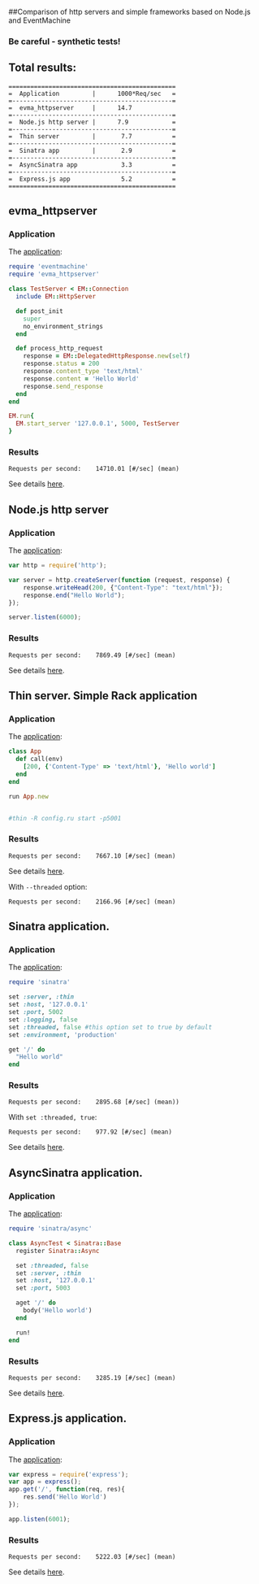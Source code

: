 ##Comparison of http servers and simple frameworks based on Node.js and EventMachine

### Be careful - synthetic tests!

## Total results:

```
==============================================
=  Application         |      1000*Req/sec   =
=--------------------------------------------=
=  evma_httpserver     |      14.7
=--------------------------------------------=
=  Node.js http server |      7.9            =
=--------------------------------------------=
=  Thin server         |       7.7           =
=--------------------------------------------=
=  Sinatra app         |       2.9           =
=--------------------------------------------=
=  AsyncSinatra app            3.3           =
=--------------------------------------------=
=  Express.js app              5.2           =
==============================================

```
## evma_httpserver

### Application
The [application](https://github.com/antonmi/node_vs_eventmachine/blob/master/evma_httpserver/evma_httpserver.rb):

``` ruby
require 'eventmachine'
require 'evma_httpserver'

class TestServer < EM::Connection
  include EM::HttpServer

  def post_init
    super
    no_environment_strings
  end

  def process_http_request
    response = EM::DelegatedHttpResponse.new(self)
    response.status = 200
    response.content_type 'text/html'
    response.content = 'Hello World'
    response.send_response
  end
end

EM.run{
  EM.start_server '127.0.0.1', 5000, TestServer
}
```

### Results

`Requests per second:    14710.01 [#/sec] (mean)`

See details [here](https://github.com/antonmi/node_vs_eventmachine/tree/master/evma_httpserver).


## Node.js http server
### Application
The [application](https://github.com/antonmi/node_vs_eventmachine/blob/master/node/node.js):

``` javascript
var http = require('http');

var server = http.createServer(function (request, response) {
    response.writeHead(200, {"Content-Type": "text/html"});
    response.end("Hello World");
});

server.listen(6000);
```

### Results

`Requests per second:    7869.49 [#/sec] (mean)`

See details [here](https://github.com/antonmi/node_vs_eventmachine/tree/master/node).

## Thin server. Simple Rack application
### Application
The [application](https://github.com/antonmi/node_vs_eventmachine/blob/master/thin/config.ru):

``` ruby
class App
  def call(env)
    [200, {'Content-Type' => 'text/html'}, 'Hello world']
  end
end

run App.new


#thin -R config.ru start -p5001
```

### Results

`Requests per second:    7667.10 [#/sec] (mean)`

See details [here](https://github.com/antonmi/node_vs_eventmachine/tree/master/node).

With `--threaded` option:

`Requests per second:    2166.96 [#/sec] (mean)`

## Sinatra application.
### Application
The [application](https://github.com/antonmi/node_vs_eventmachine/blob/master/sinatra/app.rb):

``` ruby
require 'sinatra'

set :server, :thin
set :host, '127.0.0.1'
set :port, 5002
set :logging, false
set :threaded, false #this option set to true by default
set :environment, 'production'

get '/' do
  "Hello world"
end
```

### Results

`Requests per second:    2895.68 [#/sec] (mean))`

With `set :threaded, true`:

`Requests per second:    977.92 [#/sec] (mean)`

See details [here](https://github.com/antonmi/node_vs_eventmachine/tree/master/sinatra).

## AsyncSinatra application.
### Application
The [application](https://github.com/antonmi/node_vs_eventmachine/blob/master/async_sinatra/app.rb):

``` ruby
require 'sinatra/async'

class AsyncTest < Sinatra::Base
  register Sinatra::Async

  set :threaded, false
  set :server, :thin
  set :host, '127.0.0.1'
  set :port, 5003

  aget '/' do
    body('Hello world')
  end

  run!
end
```

### Results

`Requests per second:    3285.19 [#/sec] (mean)`

See details [here](https://github.com/antonmi/node_vs_eventmachine/tree/master/async_sinatra).


## Express.js application.
### Application
The [application](https://github.com/antonmi/node_vs_eventmachine/blob/master/express_js/app.js):

``` javascript
var express = require('express');
var app = express();
app.get('/', function(req, res){
    res.send('Hello World')
});

app.listen(6001);
```

### Results

`Requests per second:    5222.03 [#/sec] (mean)`

See details [here](https://github.com/antonmi/node_vs_eventmachine/tree/master/express_js).
